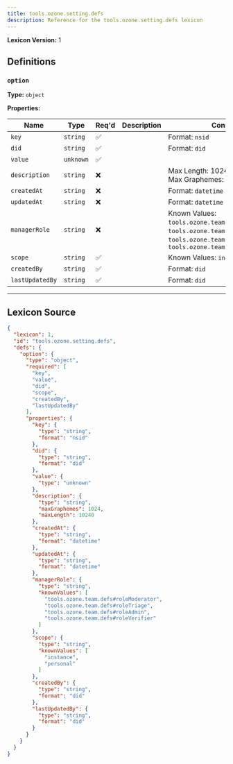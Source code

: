 ```yaml
---
title: tools.ozone.setting.defs
description: Reference for the tools.ozone.setting.defs lexicon
---
```

**Lexicon Version:** 1

## Definitions

<a name="option"></a>
### `option`

**Type:** `object`

**Properties:**

| Name | Type | Req'd  | Description | Constraints |
|------|------|----------|-------------|-------------|
| `key` | `string` | ✅  |  | Format: `nsid` |
| `did` | `string` | ✅  |  | Format: `did` |
| `value` | `unknown` | ✅  |  |  |
| `description` | `string` | ❌  |  | Max Length: 10240<br/>Max Graphemes: 1024 |
| `createdAt` | `string` | ❌  |  | Format: `datetime` |
| `updatedAt` | `string` | ❌  |  | Format: `datetime` |
| `managerRole` | `string` | ❌  |  | Known Values: `tools.ozone.team.defs#roleModerator`, `tools.ozone.team.defs#roleTriage`, `tools.ozone.team.defs#roleAdmin`, `tools.ozone.team.defs#roleVerifier` |
| `scope` | `string` | ✅  |  | Known Values: `instance`, `personal` |
| `createdBy` | `string` | ✅  |  | Format: `did` |
| `lastUpdatedBy` | `string` | ✅  |  | Format: `did` |

---

## Lexicon Source
```json
{
  "lexicon": 1,
  "id": "tools.ozone.setting.defs",
  "defs": {
    "option": {
      "type": "object",
      "required": [
        "key",
        "value",
        "did",
        "scope",
        "createdBy",
        "lastUpdatedBy"
      ],
      "properties": {
        "key": {
          "type": "string",
          "format": "nsid"
        },
        "did": {
          "type": "string",
          "format": "did"
        },
        "value": {
          "type": "unknown"
        },
        "description": {
          "type": "string",
          "maxGraphemes": 1024,
          "maxLength": 10240
        },
        "createdAt": {
          "type": "string",
          "format": "datetime"
        },
        "updatedAt": {
          "type": "string",
          "format": "datetime"
        },
        "managerRole": {
          "type": "string",
          "knownValues": [
            "tools.ozone.team.defs#roleModerator",
            "tools.ozone.team.defs#roleTriage",
            "tools.ozone.team.defs#roleAdmin",
            "tools.ozone.team.defs#roleVerifier"
          ]
        },
        "scope": {
          "type": "string",
          "knownValues": [
            "instance",
            "personal"
          ]
        },
        "createdBy": {
          "type": "string",
          "format": "did"
        },
        "lastUpdatedBy": {
          "type": "string",
          "format": "did"
        }
      }
    }
  }
}
```
